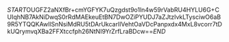 $START$OUGFZ2aNXfBr+cmYGFYK7uQzgdst9o1ln4w59rVabRU4HYLU6G+CUIqhNB7AkNiDwqS0rRdMAEkeuEtBN7DwOZiPYUDJ7aZJtzIvkLTysciwO6aB9R5YTQQKAwIlSnNsiMdRU5tDArUkcarIlVehtOaVDcPanpxdx4MxL8vcorr7tDkUQrymvqXBa2FFXtccfph26NtNI9YrZrfLraBDcw==$END$